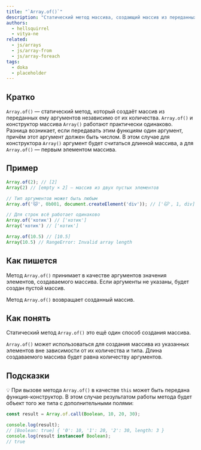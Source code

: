 ```yaml
---
title: "`Array.of()`"
description: "Статический метод массива, создающий массив из переданных аргументов."
authors:
  - hellsquirrel
  - vitya-ne
related:
  - js/arrays
  - js/array-from
  - js/array-foreach
tags:
  - doka
  - placeholder
---
```


## Кратко

`Array.of()` — статический метод, который создаёт массив из переданных ему аргументов независимо от их количества. `Array.of()` и конструктор массива `Array()` работают практически одинаково. Разница возникает, если передавать этим функциям один аргумент, причём этот аргумент должен быть числом. В этом случае для конструктора `Array()` аргумент будет считаться длинной массива, а для `Array.of()` — первым элементом массива.

## Пример

```js
Array.of(2); // [2]
Array(2) // [empty × 2] — массив из двух пустых элементов

// Тип аргументов может быть любым
Array.of('🐱', 0b001, document.createElement('div')); // ['🐱', 1, div]

// Для строк всё работает одинаково
Array.of('котик') // ['котик']
Array('котик') // ['котик']

Array.of(10.5) // [10.5]
Array(10.5) // RangeError: Invalid array length
```

## Как пишется

Метод `Array.of()` принимает в качестве аргументов значения элементов, создаваемого массива. Если аргументы не указаны, будет создан пустой массив.

Метод `Array.of()` возвращает созданный массив.

## Как понять

Статический метод `Array.of()` это ещё один способ создания массива.

`Array.of()` может использоваться для создания массива из указанных элементов вне зависимости от их количества и типа. Длина создаваемого массива будет равна количеству аргументов.

## Подсказки

💡 При вызове метода `Array.of()` в качестве `this` может быть передана функция-конструктор. В этом случае результатом работы метода будет объект того же типа c дополнительными полями:

```js
const result = Array.of.call(Boolean, 10, 20, 30);

console.log(result);
// [Boolean: true] { '0': 10, '1': 20, '2': 30, length: 3 }
console.log(result instanceof Boolean);
// true
```
